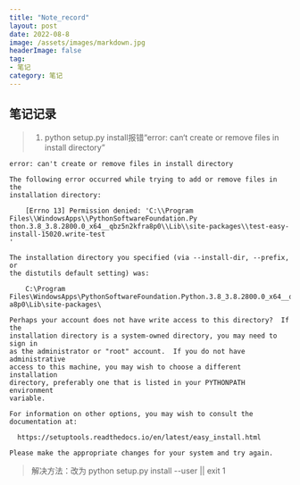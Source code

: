 ```yaml
---
title: "Note_record"
layout: post
date: 2022-08-8
image: /assets/images/markdown.jpg
headerImage: false
tag:
- 笔记
category: 笔记
---
```


##	笔记记录

> 1. python setup.py install报错“error: can‘t create or remove files in install directory”

	error: can't create or remove files in install directory

	The following error occurred while trying to add or remove files in the
	installation directory:

	    [Errno 13] Permission denied: 'C:\\Program Files\\WindowsApps\\PythonSoftwareFoundation.Py
	thon.3.8_3.8.2800.0_x64__qbz5n2kfra8p0\\Lib\\site-packages\\test-easy-install-15020.write-test
	'

	The installation directory you specified (via --install-dir, --prefix, or
	the distutils default setting) was:

	    C:\Program Files\WindowsApps\PythonSoftwareFoundation.Python.3.8_3.8.2800.0_x64__qbz5n2kfr
	a8p0\Lib\site-packages\

	Perhaps your account does not have write access to this directory?  If the
	installation directory is a system-owned directory, you may need to sign in
	as the administrator or "root" account.  If you do not have administrative
	access to this machine, you may wish to choose a different installation
	directory, preferably one that is listed in your PYTHONPATH environment
	variable.

	For information on other options, you may wish to consult the
	documentation at:

	  https://setuptools.readthedocs.io/en/latest/easy_install.html

	Please make the appropriate changes for your system and try again.


> 解决方法：改为 python setup.py install --user || exit 1
